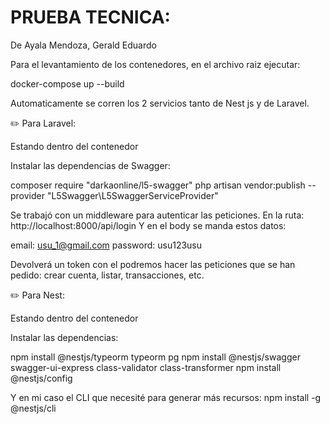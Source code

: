 # PRUEBA TECNICA:

De Ayala Mendoza, Gerald Eduardo

Para el levantamiento de los contenedores, en el archivo raiz ejecutar:

docker-compose up --build

Automaticamente se corren los 2 servicios tanto de Nest js y de Laravel.

✏️ Para Laravel: 

Estando dentro del contenedor

Instalar las dependencias de Swagger:

composer require "darkaonline/l5-swagger"
php artisan vendor:publish --provider "L5Swagger\L5SwaggerServiceProvider"

Se trabajó con un middleware para autenticar las peticiones. 
En la ruta:
http://localhost:8000/api/login
Y en el body se manda estos datos:

email: usu_1@gmail.com
password: usu123usu

Devolverá un token con el podremos hacer las peticiones que se han pedido: crear cuenta, listar, transacciones, etc.

✏️ Para Nest: 

Estando dentro del contenedor

Instalar las dependencias:

npm install @nestjs/typeorm typeorm pg
npm install @nestjs/swagger swagger-ui-express class-validator class-transformer
npm install @nestjs/config

Y en mi caso el CLI que necesité para generar más recursos:
npm install -g @nestjs/cli

